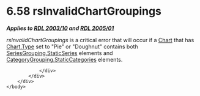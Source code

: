 <html dir="LTR" xmlns:mshelp="http://msdn.microsoft.com/mshelp" xmlns:ddue="http://ddue.schemas.microsoft.com/authoring/2003/5" xmlns:xlink="http://www.w3.org/1999/xlink" xmlns:tool="http://www.microsoft.com/tooltip">
    <head>
        <meta http-equiv="Content-Type" content="text/html; CHARSET=utf-8"></meta>
        <meta name="save" content="history"></meta>
        <title>6.58 rsInvalidChartGroupings</title>
        <xml>
            <mshelp:toctitle title="6.58 rsInvalidChartGroupings"></mshelp:toctitle>
            <mshelp:rltitle title="[MS-RDL]: rsInvalidChartGroupings"></mshelp:rltitle>
            <mshelp:keyword index="A" term="011a402b-64e4-4a95-b6bc-9764f05ea19d"></mshelp:keyword>
            <mshelp:attr name="DCSext.ContentType" value="open specification"></mshelp:attr>
            <mshelp:attr name="AssetID" value="011a402b-64e4-4a95-b6bc-9764f05ea19d"></mshelp:attr>
            <mshelp:attr name="TopicType" value="kbRef"></mshelp:attr>
            <mshelp:attr name="DCSext.Title" value="[MS-RDL]: rsInvalidChartGroupings" />
        </xml>
    </head>
    <body>
        <div id="header">
            <h1 class="heading">6.58 rsInvalidChartGroupings</h1>
        </div>
        <div id="mainSection">
            <div id="mainBody">
                <div id="allHistory" class="saveHistory"></div>
                <div id="sectionSection0" class="section" name="collapseableSection">
                    

<p><b><i>Applies to </i></b><a href="a7e2ad00-07c8-4f6d-80ab-3ad55df7b233.md"><b><i>RDL 2003/10</i></b></a><b><i>
and </i></b><a href="3ebe2912-4958-4832-b391-cad1f5e13338.md"><b><i>RDL 2005/01</i></b></a></p>

<p><i>rsInvalidChartGroupings</i> is a critical error that will
occur if a <a href="b0ab5524-7eb2-47a7-a4d3-230f5c8c5526.md">Chart</a> that
has <a href="6d4404b0-081d-4cda-bcce-786181d740a6.md">Chart.Type</a> set to
&quot;Pie&quot; or &quot;Doughnut&quot; contains both <a href="7f10e960-f96e-45da-b325-deb64c190f04.md">SeriesGrouping.StaticSeries</a>
elements and <a href="933ac037-f12b-45de-8731-cb24c952ea7a.md">CategoryGrouping.StaticCategories</a>
elements.</p>


                </div>
            </div>
        </div>
    </body>
</html>